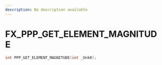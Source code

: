 ```yaml
---
description: No description available 
---
```


# FX\_PPP_GET_ELEMENT_MAGNITUDE

```cpp
int PPP_GET_ELEMENT_MAGNITUDE(int _Unk0);
```